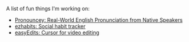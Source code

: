 A list of fun things I'm working on:
- [Pronouncey: Real-World English Pronunciation from Native Speakers](https://chromewebstore.google.com/detail/pronouncey-real-world-eng/kgjbnggfkdndfpcmngnfpikgjnhdaedn)
- [ezhabits: Social habit tracker](https://www.ezhabits.xyz/)
- [easyEdits: Cursor for video editing](https://github.com/robinroy03/easyEdits)
